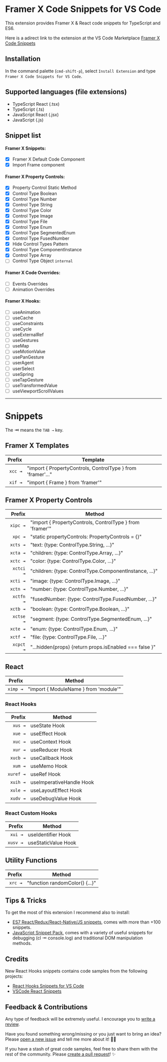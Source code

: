# Framer X Code Snippets for VS Code

This extension provides Framer X & React code snippets for TypeScript and ES6.

Here is a adirect link to the extension at the VS Code Marketplace [Framer X Code Snippets](https://marketplace.visualstudio.com/items?itemName=pixelbeat.vscode-framerx-code-snippets)

## Installation

In the command palette (`cmd-shift-p`), select `Install Extension` and type `Framer X Code Snippets for VS Code`.

## Supported languages (file extensions)

-   TypeScript React (.tsx)
-   TypeScript (.ts)
-   JavaScript React (.jsx)
-   JavaScript (.js)

## Snippet list

#### Framer X Snippets:

-   [x] Framer X Default Code Component
-   [x] Import Frame component

#### Framer X Property Controls:

-   [x] Property Control Static Method
-   [x] Control Type Boolean
-   [x] Control Type Number
-   [x] Control Type String
-   [x] Control Type Color
-   [x] Control Type Image
-   [x] Control Type File
-   [x] Control Type Enum
-   [x] Control Type SegmentedEnum
-   [x] Control Type FusedNumber
-   [x] Hide Control Types Pattern
-   [x] Control Type ComponentInstance
-   [x] Control Type Array
-   [ ] Control Type Object `internal`

#### Framer X Code Overrides:

-   [ ] Events Overrides
-   [ ] Animation Overrides

#### Framer X Hooks:

-   [ ] useAnimation
-   [ ] useCache
-   [ ] useConstraints
-   [ ] useCycle
-   [ ] useExternalRef
-   [ ] useGestures
-   [ ] useMap
-   [ ] useMotionValue
-   [ ] usePanGesture
-   [ ] userAgent
-   [ ] userSelect
-   [ ] useSpring
-   [ ] useTapGesture
-   [ ] useTransformedValue
-   [ ] useViewportScrollValues

---

# Snippets

The **⇥** means the `TAB →` key.

## Framer X Templates

|  Prefix | Template                                                    |
| ------: | ----------------------------------------------------------- |
| `xcc ⇥` | "import { PropertyControls, ControlType } from 'framer'..." |
| `xif ⇥` | "import { Frame } from 'framer'"                            |

## Framer X Property Controls

|    Prefix | Method                                                   |
| --------: | -------------------------------------------------------- |
|  `xipc ⇥` | "import { PropertyControls, ControlType } from 'framer'" |
|   `xpc ⇥` | "static propertyControls: PropertyControls = {}"         |
|  `xcts ⇥` | "text: {type: ControlType.String, ...}"                  |
|  `xcta ⇥` | "children: {type: ControlType.Array, ...}"               |
|  `xctc ⇥` | "color: {type: ControlType.Color, ...}"                  |
| `xctci ⇥` | "children: {type: ControlType.ComponentInstance, ...}"   |
|  `xcti ⇥` | "image: {type: ControlType.Image, ...}"                  |
|  `xctn ⇥` | "number: {type: ControlType.Number, ...}"                |
| `xctfn ⇥` | "fusedNumber: {type: ControlType.FusedNumber, ...}"      |
|  `xctb ⇥` | "boolean: {type: ControlType.Boolean, ...}"              |
| `xctse ⇥` | "segment: {type: ControlType.SegmentedEnum, ...}"        |
|  `xcte ⇥` | "enum: {type: ControlType.Enum, ...}"                    |
|  `xctf ⇥` | "file: {type: ControlType.File, ...}"                    |
| `xcpct ⇥` | "...hidden(props) {return props.isEnabled === false }"   |

## React

|   Prefix | Method                                |
| -------: | ------------------------------------- |
| `ximp ⇥` | "import { ModuleName } from 'module'" |

### React Hooks

|    Prefix | Method                   |
| --------: | ------------------------ |
|   `xus ⇥` | useState Hook            |
|   `xue ⇥` | useEffect Hook           |
|   `xuc ⇥` | useContext Hook          |
|   `xur ⇥` | useReducer Hook          |
|  `xucb ⇥` | useCallback Hook         |
|   `xum ⇥` | useMemo Hook             |
| `xuref ⇥` | useRef Hook              |
|  `xuih ⇥` | useImperativeHandle Hook |
|  `xule ⇥` | useLayoutEffect Hook     |
|  `xudv ⇥` | useDebugValue Hook       |

### React Custom Hooks

|   Prefix | Method              |
| -------: | ------------------- |
|  `xui ⇥` | useIdentifier Hook  |
| `xusv ⇥` | useStaticValue Hook |

## Utility Functions

|  Prefix | Method                         |
| ------: | ------------------------------ |
| `xrc ⇥` | "function randomColor() {...}" |

## Tips & Tricks

To get the most of this extension I recommend also to install:

-   [ES7 React/Redux/React-Native/JS snippets](https://github.com/dsznajder/vscode-es7-javascript-react-snippets), comes with more than +100 snippets.
-   [JavaScript Snippet Pack](https://marketplace.visualstudio.com/items?itemName=akamud.vscode-javascript-snippet-pack), comes with a variety of useful snippets for debugging (cl ⇥ console.log) and traditional DOM manipulation methods.

## Credits

New React Hooks snippets contains code samples from the following projects:

-   [React Hooks Snippets for VS Code](https://github.com/antmdvs/vscode-react-hooks-snippets)
-   [VSCode React Snippets](https://github.com/Wind4/vscode-react-snippets)

## Feedback & Contributions

Any type of feedback will be extremely useful. I encourage you to [write a review](https://marketplace.visualstudio.com/items?itemName=pixelbeat.vscode-framerx-code-snippets#review-details).

Have you found something wrong/missing or you just want to bring an idea? Please [open a new issue](https://github.com/davo/vscode-framerx-code-snippets/issues/new) and tell me more about it! 🙌🏻

If you have a stash of great code samples, feel free to share them with the rest of the community. Please [create a pull request](hhttps://github.com/davo/vscode-framerx-code-snippets/pulls?q=is%3Apr+is%3Aopen+sort%3Aupdated-desc)! ✨

